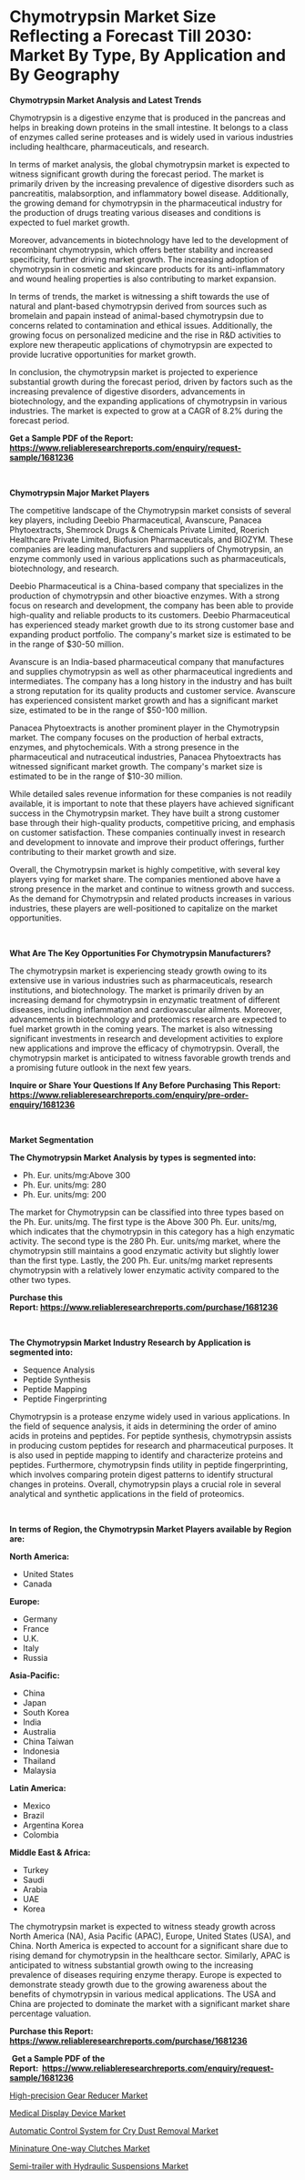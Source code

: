 <p><h1>Chymotrypsin Market Size Reflecting a Forecast Till 2030: Market By Type, By Application and By Geography</h1></p><p><strong>Chymotrypsin Market Analysis and Latest Trends</strong></p>
<p><p>Chymotrypsin is a digestive enzyme that is produced in the pancreas and helps in breaking down proteins in the small intestine. It belongs to a class of enzymes called serine proteases and is widely used in various industries including healthcare, pharmaceuticals, and research.</p><p>In terms of market analysis, the global chymotrypsin market is expected to witness significant growth during the forecast period. The market is primarily driven by the increasing prevalence of digestive disorders such as pancreatitis, malabsorption, and inflammatory bowel disease. Additionally, the growing demand for chymotrypsin in the pharmaceutical industry for the production of drugs treating various diseases and conditions is expected to fuel market growth.</p><p>Moreover, advancements in biotechnology have led to the development of recombinant chymotrypsin, which offers better stability and increased specificity, further driving market growth. The increasing adoption of chymotrypsin in cosmetic and skincare products for its anti-inflammatory and wound healing properties is also contributing to market expansion.</p><p>In terms of trends, the market is witnessing a shift towards the use of natural and plant-based chymotrypsin derived from sources such as bromelain and papain instead of animal-based chymotrypsin due to concerns related to contamination and ethical issues. Additionally, the growing focus on personalized medicine and the rise in R&D activities to explore new therapeutic applications of chymotrypsin are expected to provide lucrative opportunities for market growth.</p><p>In conclusion, the chymotrypsin market is projected to experience substantial growth during the forecast period, driven by factors such as the increasing prevalence of digestive disorders, advancements in biotechnology, and the expanding applications of chymotrypsin in various industries. The market is expected to grow at a CAGR of 8.2% during the forecast period.</p></p>
<p><strong>Get a Sample PDF of the Report:&nbsp; <a href="https://www.reliableresearchreports.com/enquiry/request-sample/1681236">https://www.reliableresearchreports.com/enquiry/request-sample/1681236</a></strong></p>
<p>&nbsp;</p>
<p><strong>Chymotrypsin Major Market Players</strong></p>
<p><p>The competitive landscape of the Chymotrypsin market consists of several key players, including Deebio Pharmaceutical, Avanscure, Panacea Phytoextracts, Shemrock Drugs & Chemicals Private Limited, Roerich Healthcare Private Limited, Biofusion Pharmaceuticals, and BIOZYM. These companies are leading manufacturers and suppliers of Chymotrypsin, an enzyme commonly used in various applications such as pharmaceuticals, biotechnology, and research.</p><p>Deebio Pharmaceutical is a China-based company that specializes in the production of chymotrypsin and other bioactive enzymes. With a strong focus on research and development, the company has been able to provide high-quality and reliable products to its customers. Deebio Pharmaceutical has experienced steady market growth due to its strong customer base and expanding product portfolio. The company's market size is estimated to be in the range of $30-50 million.</p><p>Avanscure is an India-based pharmaceutical company that manufactures and supplies chymotrypsin as well as other pharmaceutical ingredients and intermediates. The company has a long history in the industry and has built a strong reputation for its quality products and customer service. Avanscure has experienced consistent market growth and has a significant market size, estimated to be in the range of $50-100 million.</p><p>Panacea Phytoextracts is another prominent player in the Chymotrypsin market. The company focuses on the production of herbal extracts, enzymes, and phytochemicals. With a strong presence in the pharmaceutical and nutraceutical industries, Panacea Phytoextracts has witnessed significant market growth. The company's market size is estimated to be in the range of $10-30 million.</p><p>While detailed sales revenue information for these companies is not readily available, it is important to note that these players have achieved significant success in the Chymotrypsin market. They have built a strong customer base through their high-quality products, competitive pricing, and emphasis on customer satisfaction. These companies continually invest in research and development to innovate and improve their product offerings, further contributing to their market growth and size.</p><p>Overall, the Chymotrypsin market is highly competitive, with several key players vying for market share. The companies mentioned above have a strong presence in the market and continue to witness growth and success. As the demand for Chymotrypsin and related products increases in various industries, these players are well-positioned to capitalize on the market opportunities.</p></p>
<p>&nbsp;</p>
<p><strong>What Are The Key Opportunities For Chymotrypsin Manufacturers?</strong></p>
<p><p>The chymotrypsin market is experiencing steady growth owing to its extensive use in various industries such as pharmaceuticals, research institutions, and biotechnology. The market is primarily driven by an increasing demand for chymotrypsin in enzymatic treatment of different diseases, including inflammation and cardiovascular ailments. Moreover, advancements in biotechnology and proteomics research are expected to fuel market growth in the coming years. The market is also witnessing significant investments in research and development activities to explore new applications and improve the efficacy of chymotrypsin. Overall, the chymotrypsin market is anticipated to witness favorable growth trends and a promising future outlook in the next few years.</p></p>
<p><strong>Inquire or Share Your Questions If Any Before Purchasing This Report: <a href="https://www.reliableresearchreports.com/enquiry/pre-order-enquiry/1681236">https://www.reliableresearchreports.com/enquiry/pre-order-enquiry/1681236</a></strong></p>
<p>&nbsp;</p>
<p><strong>Market Segmentation</strong></p>
<p><strong>The Chymotrypsin Market Analysis by types is segmented into:</strong></p>
<p><ul><li>Ph. Eur. units/mg:Above 300</li><li>Ph. Eur. units/mg: 280</li><li>Ph. Eur. units/mg: 200</li></ul></p>
<p><p>The market for Chymotrypsin can be classified into three types based on the Ph. Eur. units/mg. The first type is the Above 300 Ph. Eur. units/mg, which indicates that the chymotrypsin in this category has a high enzymatic activity. The second type is the 280 Ph. Eur. units/mg market, where the chymotrypsin still maintains a good enzymatic activity but slightly lower than the first type. Lastly, the 200 Ph. Eur. units/mg market represents chymotrypsin with a relatively lower enzymatic activity compared to the other two types.</p></p>
<p><strong>Purchase this Report:&nbsp;<a href="https://www.reliableresearchreports.com/purchase/1681236">https://www.reliableresearchreports.com/purchase/1681236</a></strong></p>
<p>&nbsp;</p>
<p><strong>The Chymotrypsin Market Industry Research by Application is segmented into:</strong></p>
<p><ul><li>Sequence Analysis</li><li>Peptide Synthesis</li><li>Peptide Mapping</li><li>Peptide Fingerprinting</li></ul></p>
<p><p>Chymotrypsin is a protease enzyme widely used in various applications. In the field of sequence analysis, it aids in determining the order of amino acids in proteins and peptides. For peptide synthesis, chymotrypsin assists in producing custom peptides for research and pharmaceutical purposes. It is also used in peptide mapping to identify and characterize proteins and peptides. Furthermore, chymotrypsin finds utility in peptide fingerprinting, which involves comparing protein digest patterns to identify structural changes in proteins. Overall, chymotrypsin plays a crucial role in several analytical and synthetic applications in the field of proteomics.</p></p>
<p>&nbsp;</p>
<p><strong>In terms of Region, the Chymotrypsin Market Players available by Region are:</strong></p>
<p>
    <p> <strong> North America: </strong>
        <ul>
            <li>United States</li>
            <li>Canada</li>
        </ul>
        </p> 
    <p> <strong> Europe: </strong>
        <ul>
            <li>Germany</li>
            <li>France</li>
            <li>U.K.</li>
            <li>Italy</li>
            <li>Russia</li>
        </ul>
        </p> 
    <p> <strong> Asia-Pacific: </strong>
        <ul>
            <li>China</li>
            <li>Japan</li>
            <li>South Korea</li>
            <li>India</li>
            <li>Australia</li>
            <li>China Taiwan</li>
            <li>Indonesia</li>
            <li>Thailand</li>
            <li>Malaysia</li>
        </ul>
        </p> 
    <p> <strong> Latin America: </strong>
        <ul>
            <li>Mexico</li>
            <li>Brazil</li>
            <li>Argentina Korea</li>
            <li>Colombia</li>
        </ul>
        </p> 
    <p> <strong> Middle East & Africa: </strong>
        <ul>
            <li>Turkey</li>
            <li>Saudi</li>
            <li>Arabia</li>
            <li>UAE</li>
            <li>Korea</li>
        </ul>
    </p>
    </p>
<p><p>The chymotrypsin market is expected to witness steady growth across North America (NA), Asia Pacific (APAC), Europe, United States (USA), and China. North America is expected to account for a significant share due to rising demand for chymotrypsin in the healthcare sector. Similarly, APAC is anticipated to witness substantial growth owing to the increasing prevalence of diseases requiring enzyme therapy. Europe is expected to demonstrate steady growth due to the growing awareness about the benefits of chymotrypsin in various medical applications. The USA and China are projected to dominate the market with a significant market share percentage valuation.</p></p>
<p><strong>Purchase this Report: <a href="https://www.reliableresearchreports.com/purchase/1681236">https://www.reliableresearchreports.com/purchase/1681236</a></strong></p>
<p>&nbsp;<strong>Get a Sample PDF of the Report:&nbsp;&nbsp;<a href="https://www.reliableresearchreports.com/enquiry/request-sample/1681236">https://www.reliableresearchreports.com/enquiry/request-sample/1681236</a></strong></p>
<p><strong></strong></p>
<p><p><a href="https://medium.com/@marilynadams76/high-precision-gear-reducer-market-insight-market-trends-growth-forecasted-from-2023-to-2030-d3f705e6ab0c">High-precision Gear Reducer Market</a></p><p><a href="https://medium.com/@andrewhills1925/medical-display-device-market-comprehensive-assessment-by-type-application-and-geography-ae11329dd545">Medical Display Device Market</a></p><p><a href="https://medium.com/@judyhunter52/automatic-control-system-for-cry-dust-removal-market-insight-market-trends-growth-forecasted-531571779951">Automatic Control System for Cry Dust Removal Market</a></p><p><a href="https://medium.com/@rachelyoung56/mininature-one-way-clutches-market-size-market-outlook-and-market-forecast-2023-to-2030-147bc66e61a7">Mininature One-way Clutches Market</a></p><p><a href="https://medium.com/@beverlychen69/semi-trailer-with-hydraulic-suspensions-market-trends-and-market-analysis-forecasted-for-period-1b5ad4dd7ea7">Semi-trailer with Hydraulic Suspensions Market</a></p></p>